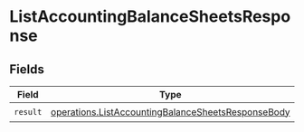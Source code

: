 # ListAccountingBalanceSheetsResponse


## Fields

| Field                                                                                                                    | Type                                                                                                                     | Required                                                                                                                 | Description                                                                                                              |
| ------------------------------------------------------------------------------------------------------------------------ | ------------------------------------------------------------------------------------------------------------------------ | ------------------------------------------------------------------------------------------------------------------------ | ------------------------------------------------------------------------------------------------------------------------ |
| `result`                                                                                                                 | [operations.ListAccountingBalanceSheetsResponseBody](../../models/operations/listaccountingbalancesheetsresponsebody.md) | :heavy_check_mark:                                                                                                       | N/A                                                                                                                      |